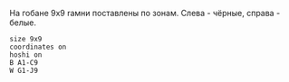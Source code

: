 На гобане 9x9 rамни поставлены по зонам.
Слева - чёрные, справа - белые.
```goboard
size 9x9
coordinates on
hoshi on
B A1-C9
W G1-J9
```

